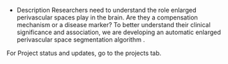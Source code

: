* Description 
Researchers need to understand the role enlarged perivascular spaces play in the brain. Are they a compensation mechanism or a disease marker? To better understand their clinical significance and association, we are developing an automatic enlarged perivascular space segmentation algorithm .


For Project status and updates, go to the projects tab. 

